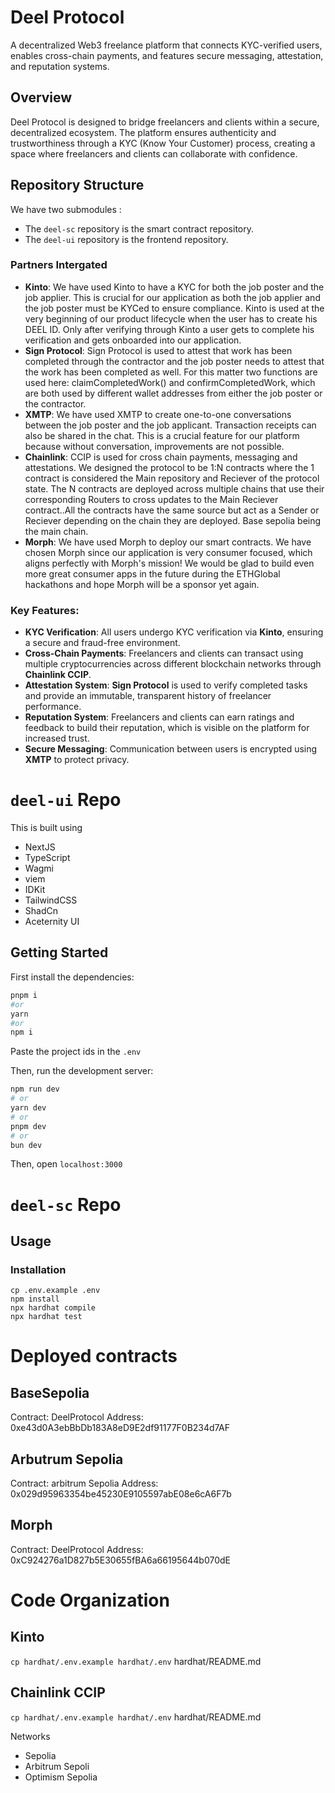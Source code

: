 # Deel Protocol
A decentralized Web3 freelance platform that connects KYC-verified users, enables cross-chain payments, and features secure messaging, attestation, and reputation systems.

## Overview

Deel Protocol is designed to bridge freelancers and clients within a secure, decentralized ecosystem. The platform ensures authenticity and trustworthiness through a KYC (Know Your Customer) process, creating a space where freelancers and clients can collaborate with confidence. 



## Repository Structure
We have two submodules :
- The `deel-sc` repository is the smart contract repository.
- The `deel-ui` repository is the frontend repository.

### Partners Intergated
- **Kinto**: We have used Kinto to have a KYC for both the job poster and the job applier. This is crucial for our application as both the job applier and the job poster must be KYCed to ensure compliance. Kinto is used at the very beginning of our product lifecycle when the user has to create his DEEL ID. Only after verifying through Kinto a user gets to complete his verification and gets onboarded into our application. 
- **Sign Protocol**: Sign Protocol is used to attest that work has been completed through the contractor and the job poster needs to attest that the work has been completed as well. For this matter two functions are used here: claimCompletedWork() and confirmCompletedWork, which are both used by different wallet addresses from either the job poster or the contractor.
- **XMTP**: We have used XMTP to create one-to-one conversations between the job poster and the job applicant. Transaction receipts can also be shared in the chat. This is a crucial feature for our platform because without conversation, improvements are not possible.
- **Chainlink**: CCIP is used for cross chain payments, messaging and attestations. We designed the protocol to be 1:N contracts where the 1 contract is considered the Main repository and Reciever of the protocol state. The N contracts are deployed across multiple chains that use their corresponding Routers to cross updates to the Main Reciever contract..All the contracts have the same source but act as a Sender or Reciever depending on the chain they are deployed.   Base sepolia being the main chain.
- **Morph**: We have used Morph to deploy our smart contracts. We have chosen Morph since our application is very consumer focused, which aligns perfectly with Morph's mission! We would be glad to build even more great consumer apps in the future during the ETHGlobal hackathons and hope Morph will be a sponsor yet again. 

### Key Features:
- **KYC Verification**: All users undergo KYC verification via **Kinto**, ensuring a secure and fraud-free environment.
- **Cross-Chain Payments**: Freelancers and clients can transact using multiple cryptocurrencies across different blockchain networks through **Chainlink CCIP**.
- **Attestation System**: **Sign Protocol** is used to verify completed tasks and provide an immutable, transparent history of freelancer performance.
- **Reputation System**: Freelancers and clients can earn ratings and feedback to build their reputation, which is visible on the platform for increased trust.
- **Secure Messaging**: Communication between users is encrypted using **XMTP** to protect privacy.


# `deel-ui` Repo

This is built using
- NextJS
- TypeScript
- Wagmi
- viem
- IDKit
- TailwindCSS
- ShadCn
- Aceternity UI
  
## Getting Started

First install the dependencies:

```bash
pnpm i
#or
yarn
#or
npm i
```

Paste the project ids in the `.env`

Then, run the development server:

```bash
npm run dev
# or
yarn dev
# or
pnpm dev
# or
bun dev
```

Then, open `localhost:3000`


# `deel-sc` Repo

## Usage

### Installation

```shell
cp .env.example .env
npm install
npx hardhat compile
npx hardhat test
```

# Deployed contracts


## BaseSepolia 
Contract: DeelProtocol 
Address: 0xe43d0A3ebBbDb183A8eD9E2df91177F0B234d7AF


## Arbutrum Sepolia 
Contract: arbitrum Sepolia 
Address: 0x029d95963354be45230E9105597abE08e6cA6F7b

## Morph
Contract: DeelProtocol
Address: 0xC924276a1D827b5E30655fBA6a66195644b070dE


# Code Organization

## Kinto
`cp hardhat/.env.example hardhat/.env`
hardhat/README.md

## Chainlink CCIP
`cp hardhat/.env.example hardhat/.env`
hardhat/README.md

Networks
* Sepolia
* Arbitrum Sepoli
* Optimism Sepolia


#
